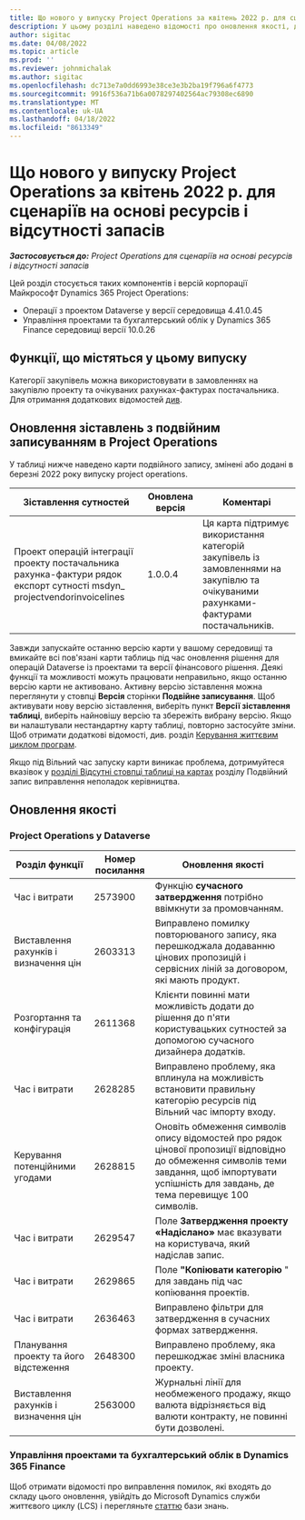 ```yaml
---
title: Що нового у випуску Project Operations за квітень 2022 р. для сценаріїв на основі ресурсів і відсутності запасів
description: У цьому розділі наведено відомості про оновлення якості, доступні у квітні 2022 року випуску корпорації Майкрософт Dynamics 365 Project Operations для сценаріїв на основі ресурсів або не забезпечених.
author: sigitac
ms.date: 04/08/2022
ms.topic: article
ms.prod: ''
ms.reviewer: johnmichalak
ms.author: sigitac
ms.openlocfilehash: dc713e7a0dd6993e38ce3e3b2ba19f796a6f4773
ms.sourcegitcommit: 9916f536a71b6a0078297402564ac79308ec6890
ms.translationtype: MT
ms.contentlocale: uk-UA
ms.lasthandoff: 04/18/2022
ms.locfileid: "8613349"
---
```

# <a name="whats-new-april-2022---project-operations-for-resourcenon-stocked-based-scenarios"></a>Що нового у випуску Project Operations за квітень 2022 р. для сценаріїв на основі ресурсів і відсутності запасів

_**Застосовується до:** Project Operations для сценаріїв на основі ресурсів і відсутності запасів_

Цей розділ стосується таких компонентів і версій корпорації Майкрософт Dynamics 365 Project Operations:

- Операції з проектом Dataverse у версії середовища 4.41.0.45
- Управління проектами та бухгалтерський облік у Dynamics 365 Finance середовищі версії 10.0.26

## <a name="features-included-in-this-release"></a>Функції, що містяться у цьому випуску

Категорії закупівель можна використовувати в замовленнях на закупівлю проекту та очікуваних рахунках-фактурах постачальника. Для отримання додаткових відомостей [див](configure-procurement-categories.md).

## <a name="project-operations-dual-write-maps-updates"></a>Оновлення зіставлень з подвійним записуванням в Project Operations

У таблиці нижче наведено карти подвійного запису, змінені або додані в березні 2022 року випуску project operations.

| Зіставлення сутностей | Оновлена версія | Коментарі |
| -------------- | ------------------- | ------------|
| Проект операцій інтеграції проекту постачальника рахунка-фактури рядок експорт сутності msdyn\_ projectvendorinvoicelines | 1.0.0.4 | Ця карта підтримує використання категорій закупівель із замовленнями на закупівлю та очікуваними рахунками-фактурами постачальників. |

Завжди запускайте останню версію карти у вашому середовищі та вмикайте всі пов'язані карти таблиць під час оновлення рішення для операцій Dataverse із проектами та версії фінансового рішення. Деякі функції та можливості можуть працювати неправильно, якщо останню версію карти не активовано. Активну версію зіставлення можна переглянути у стовпці **Версія** сторінки **Подвійне записування**. Щоб активувати нову версію зіставлення, виберіть пункт **Версії зіставлення таблиці**, виберіть найновішу версію та збережіть вибрану версію. Якщо ви налаштували нестандартну карту таблиці, повторно застосуйте зміни. Щоб отримати додаткові відомості, див. розділ [Керування життєвим циклом програм](/dynamics365/fin-ops-core/dev-itpro/data-entities/dual-write/app-lifecycle-management).

Якщо під Вільний час запуску карти виникає проблема, дотримуйтеся вказівок у [розділі Відсутні стовпці таблиці на картах](/dynamics365/fin-ops-core/dev-itpro/data-entities/dual-write/dual-write-troubleshooting-finops-upgrades#missing-table-columns-issue-on-maps) розділу Подвійний запис виправлення неполадок керівництва.

## <a name="quality-updates"></a>Оновлення якості

### <a name="project-operations-on-dataverse"></a>Project Operations у Dataverse

| Розділ функції | Номер посилання | Оновлення якості |
| ------------ | ---------------- | -------------- |
| Час і витрати | 2573900 | Функцію **сучасного затвердження** потрібно ввімкнути за промовчанням. |
| Виставлення рахунків і визначення цін | 2603313 | Виправлено помилку повторюваного запису, яка перешкоджала додаванню цінових пропозицій і сервісних ліній за договором, які мають продукт. |
| Розгортання та конфігурація | 2611368 | Клієнти повинні мати можливість додати до рішення до п'яти користувацьких сутностей за допомогою сучасного дизайнера додатків. |
| Час і витрати | 2628285 | Виправлено проблему, яка вплинула на можливість встановити правильну категорію ресурсів під Вільний час імпорту входу. |
| Керування потенційними угодами| 2628815 | Оновіть обмеження символів опису відомостей про рядок цінової пропозиції відповідно до обмеження символів теми завдання, щоб імпортувати успішність для завдань, де тема перевищує 100 символів. |
| Час і витрати| 2629547 | Поле **Затвердження проекту «Надіслано»** має вказувати на користувача, який надіслав запис. |
| Час і витрати| 2629865 | Поле **"Копіювати категорію** " для завдань під час копіювання проектів. |
| Час і витрати| 2636463 | Виправлено фільтри для затвердження в сучасних формах затвердження. |
| Планування проекту та його відстеження | 2648300 | Виправлено проблему, яка перешкоджає зміні власника проекту. |
| Виставлення рахунків і визначення цін | 2563000 | Журнальні лінії для необмеженого продажу, якщо валюта відрізняється від валюти контракту, не повинні бути дозволені. |

### <a name="project-management-and-accounting-in-dynamics-365-finance"></a>Управління проектами та бухгалтерський облік в Dynamics 365 Finance

Щоб отримати відомості про виправлення помилок, які входять до складу цього оновлення, увійдіть до Microsoft Dynamics служби життєвого циклу (LCS) і перегляньте [статтю](https://fix.lcs.dynamics.com/Issue/Details?bugId=662864) бази знань.

